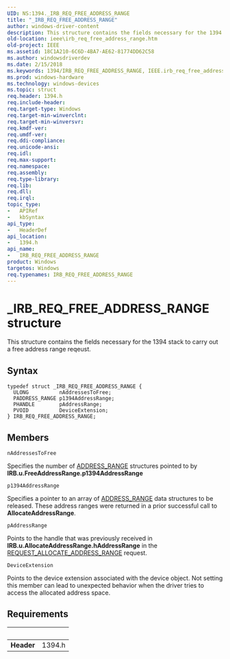 ```yaml
---
UID: NS:1394._IRB_REQ_FREE_ADDRESS_RANGE
title: "_IRB_REQ_FREE_ADDRESS_RANGE"
author: windows-driver-content
description: This structure contains the fields necessary for the 1394 stack to carry out a free address range reqeust.
old-location: ieee\irb_req_free_address_range.htm
old-project: IEEE
ms.assetid: 18C1A210-6C6D-4BA7-AE62-81774DD62C58
ms.author: windowsdriverdev
ms.date: 2/15/2018
ms.keywords: 1394/IRB_REQ_FREE_ADDRESS_RANGE, IEEE.irb_req_free_address_range, IRB_REQ_FREE_ADDRESS_RANGE, IRB_REQ_FREE_ADDRESS_RANGE structure [Buses], _IRB_REQ_FREE_ADDRESS_RANGE
ms.prod: windows-hardware
ms.technology: windows-devices
ms.topic: struct
req.header: 1394.h
req.include-header: 
req.target-type: Windows
req.target-min-winverclnt: 
req.target-min-winversvr: 
req.kmdf-ver: 
req.umdf-ver: 
req.ddi-compliance: 
req.unicode-ansi: 
req.idl: 
req.max-support: 
req.namespace: 
req.assembly: 
req.type-library: 
req.lib: 
req.dll: 
req.irql: 
topic_type:
-	APIRef
-	kbSyntax
api_type:
-	HeaderDef
api_location:
-	1394.h
api_name:
-	IRB_REQ_FREE_ADDRESS_RANGE
product: Windows
targetos: Windows
req.typenames: IRB_REQ_FREE_ADDRESS_RANGE
---
```


# _IRB_REQ_FREE_ADDRESS_RANGE structure
This structure contains the fields necessary for the 1394 stack to carry out a free address range reqeust.

## Syntax
````
typedef struct _IRB_REQ_FREE_ADDRESS_RANGE {
  ULONG          nAddressesToFree;
  PADDRESS_RANGE p1394AddressRange;
  PHANDLE        pAddressRange;
  PVOID          DeviceExtension;
} IRB_REQ_FREE_ADDRESS_RANGE;
````

## Members


`nAddressesToFree`

Specifies the number of <a href="https://msdn.microsoft.com/library/windows/hardware/ff536908">ADDRESS_RANGE</a> structures pointed to by <b>IRB.u.FreeAddressRange.p1394AddressRange</b>

`p1394AddressRange`

Specifies a pointer to an array of <a href="https://msdn.microsoft.com/library/windows/hardware/ff536908">ADDRESS_RANGE</a> data structures to be released. These address ranges were returned in a prior successful call to <b>AllocateAddressRange</b>.

`pAddressRange`

Points to the handle that was previously received in <b>IRB.u.AllocateAddressRange.hAddressRange</b> in the  <a href="https://msdn.microsoft.com/library/windows/hardware/ff537632">REQUEST_ALLOCATE_ADDRESS_RANGE</a> request.

`DeviceExtension`

Points to the device extension associated with the device object. Not setting this member can lead to unexpected behavior when the driver tries to access the allocated address space.


## Requirements
| &nbsp; | &nbsp; |
| ---- |:---- |
| **Header** | 1394.h |